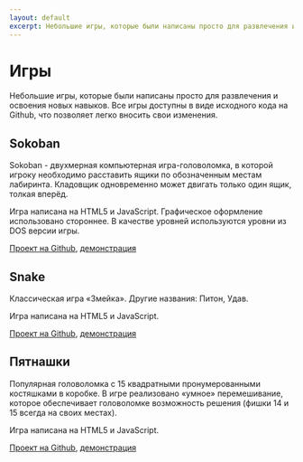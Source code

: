 ```yaml
---
layout: default
excerpt: Небольшие игры, которые были написаны просто для развлечения и освоения новых навыков.
---
```

# Игры

Небольшие игры, которые были написаны просто для развлечения и освоения новых навыков. Все игры доступны в виде исходного кода на Github, что позволяет легко вносить свои изменения.

## Sokoban

Sokoban - двухмерная компьютерная игра-головоломка, в которой игроку необходимо расставить ящики по обозначенным местам лабиринта. Кладовщик одновременно может двигать только один ящик, толкая вперёд.

Игра написана на HTML5 и JavaScript. Графическое оформление использовано стороннее. В качестве уровней используются уровни из DOS версии игры.

[Проект на Github](https://github.com/fsa/html5-sokoban), [демонстрация](https://tavda.info/sokoban/)

## Snake

Классическая игра &laquo;Змейка&raquo;. Другие названия: Питон, Удав.

Игра написана на HTML5 и JavaScript.

[Проект на Github](https://github.com/fsa/html5-snake), [демонстрация](https://tavda.info/snake/)

## Пятнашки

Популярная головоломка с 15 квадратными пронумерованными костяшками в коробке. В игре реализовано &laquo;умное&raquo; перемешивание, которое обеспечивает головоломке возможность решения (фишки 14 и 15 всегда на своих местах).

Игра написана на HTML5 и JavaScript.

[Проект на Github](https://github.com/fsa/html5-fifteen), [демонстрация](https://tavda.info/fifteen/)
